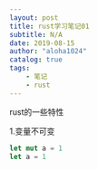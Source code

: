```yaml
---
layout: post
title: rust学习笔记01
subtitle: N/A
date: 2019-08-15
author: "aloha1024"
catalog: true
tags:
    - 笔记
    - rust
---
```


rust的一些特性

1.变量不可变

```rust
let mut a = 1
let a = 1
```


